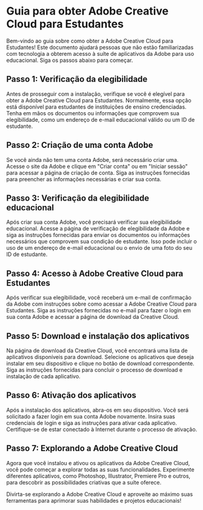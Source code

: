 # Guia para obter Adobe Creative Cloud para Estudantes

Bem-vindo ao guia sobre como obter a Adobe Creative Cloud para Estudantes! Este documento ajudará pessoas que não estão familiarizadas com tecnologia a obterem acesso à suíte de aplicativos da Adobe para uso educacional. Siga os passos abaixo para começar.

## Passo 1: Verificação da elegibilidade

Antes de prosseguir com a instalação, verifique se você é elegível para obter a Adobe Creative Cloud para Estudantes. Normalmente, essa opção está disponível para estudantes de instituições de ensino credenciadas. Tenha em mãos os documentos ou informações que comprovem sua elegibilidade, como um endereço de e-mail educacional válido ou um ID de estudante.

## Passo 2: Criação de uma conta Adobe

Se você ainda não tem uma conta Adobe, será necessário criar uma. Acesse o site da Adobe e clique em "Criar conta" ou em "Iniciar sessão" para acessar a página de criação de conta. Siga as instruções fornecidas para preencher as informações necessárias e criar sua conta.

## Passo 3: Verificação da elegibilidade educacional

Após criar sua conta Adobe, você precisará verificar sua elegibilidade educacional. Acesse a página de verificação de elegibilidade da Adobe e siga as instruções fornecidas para enviar os documentos ou informações necessários que comprovem sua condição de estudante. Isso pode incluir o uso de um endereço de e-mail educacional ou o envio de uma foto do seu ID de estudante.

## Passo 4: Acesso à Adobe Creative Cloud para Estudantes

Após verificar sua elegibilidade, você receberá um e-mail de confirmação da Adobe com instruções sobre como acessar a Adobe Creative Cloud para Estudantes. Siga as instruções fornecidas no e-mail para fazer o login em sua conta Adobe e acessar a página de download da Creative Cloud.

## Passo 5: Download e instalação dos aplicativos

Na página de download da Creative Cloud, você encontrará uma lista de aplicativos disponíveis para download. Selecione os aplicativos que deseja instalar em seu dispositivo e clique no botão de download correspondente. Siga as instruções fornecidas para concluir o processo de download e instalação de cada aplicativo.

## Passo 6: Ativação dos aplicativos

Após a instalação dos aplicativos, abra-os em seu dispositivo. Você será solicitado a fazer login em sua conta Adobe novamente. Insira suas credenciais de login e siga as instruções para ativar cada aplicativo. Certifique-se de estar conectado à Internet durante o processo de ativação.

## Passo 7: Explorando a Adobe Creative Cloud

Agora que você instalou e ativou os aplicativos da Adobe Creative Cloud, você pode começar a explorar todas as suas funcionalidades. Experimente diferentes aplicativos, como Photoshop, Illustrator, Premiere Pro e outros, para descobrir as possibilidades criativas que a suíte oferece.

Divirta-se explorando a Adobe Creative Cloud e aproveite ao máximo suas ferramentas para aprimorar suas habilidades e projetos educacionais!
